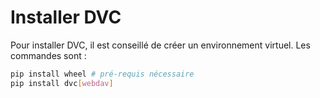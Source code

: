 # Installer DVC

Pour installer DVC, il est conseillé de créer un environnement virtuel. Les commandes sont :

```bash
pip install wheel # pré-requis nécessaire
pip install dvc[webdav]
```
